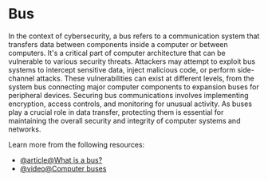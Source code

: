 # Bus

In the context of cybersecurity, a bus refers to a communication system that transfers data between components inside a computer or between computers. It's a critical part of computer architecture that can be vulnerable to various security threats. Attackers may attempt to exploit bus systems to intercept sensitive data, inject malicious code, or perform side-channel attacks. These vulnerabilities can exist at different levels, from the system bus connecting major computer components to expansion buses for peripheral devices. Securing bus communications involves implementing encryption, access controls, and monitoring for unusual activity. As buses play a crucial role in data transfer, protecting them is essential for maintaining the overall security and integrity of computer systems and networks.

Learn more from the following resources:

- [@article@What is a bus?](https://www.lenovo.com/gb/en/glossary/bus/?srsltid=AfmBOoocoXVvqdupLu13XAm0FZMOHjRtjnnCCFxa59tEa-bQwhiVhac2)
- [@video@Computer buses](https://www.youtube.com/watch?v=aBCaCrC3z0k)